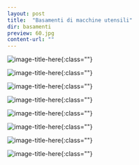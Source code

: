 ```yaml
---
layout: post
title:  "Basamenti di macchine utensili"
dir: basamenti
preview: 60.jpg
content-url: ""
---
```


![image-title-here](../../../foto/basamenti/10.JPG){:class=""}

![image-title-here](../../../foto/basamenti/20.JPG){:class=""}

![image-title-here](../../../foto/basamenti/30.JPG){:class=""}

![image-title-here](../../../foto/basamenti/40.JPG){:class=""}

![image-title-here](../../../foto/basamenti/50.JPG){:class=""}

![image-title-here](../../../foto/basamenti/60.JPG){:class=""}

![image-title-here](../../../foto/basamenti/70.JPG){:class=""}

![image-title-here](../../../foto/basamenti/80.JPG){:class=""}
